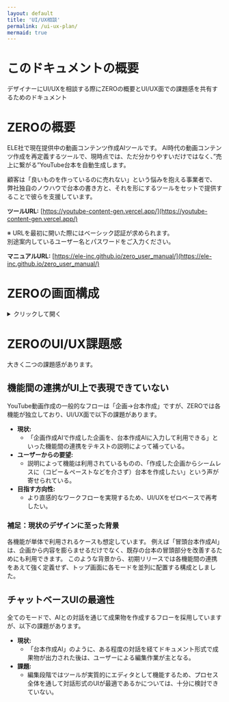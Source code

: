 ```yaml
---
layout: default
title: 'UI/UX相談'
permalink: /ui-ux-plan/
mermaid: true
---
```


# このドキュメントの概要

デザイナーにUI/UXを相談する際にZEROの概要とUI/UX面での課題感を共有するためのドキュメント

# ZEROの概要

ELE社で現在提供中の動画コンテンツ作成AIツールです。
AI時代の動画コンテンツ作成を再定義するツールで、現時点では、ただ分かりやすいだけではなく、”売上に繋がる”YouTube台本を自動生成します。

顧客は「良いものを作っているのに売れない」という悩みを抱える事業者で、
弊社独自のノウハウで台本の書き方と、それを形にするツールをセットで提供することで彼らを支援しています。

**ツールURL:** [https://youtube-content-gen.vercel.app/](https://youtube-content-gen.vercel.app/)

※ URLを最初に開いた際にはベーシック認証が求められます。  
別途案内しているユーザー名とパスワードをご入力ください。

**マニュアルURL:** [https://ele-inc.github.io/zero_user_manual/](https://ele-inc.github.io/zero_user_manual/)

# ZEROの画面構成

<details markdown="1">
<summary>クリックして開く</summary>

## トップ画面

ZEROは現状で①企画案作成AI、②冒頭台本作成AI、③台本全文作成AI、④ショート台本作成AI の4つのモードがあり、トップ画面から各モードを選択して、それぞれのモードの必要情報入力画面に遷移します。
必要情報入力後は前モード共通のチャット画面にリダイレクトします。
チャット画面でAIと対話しながら台本を作成していきます。

<img width="1441" height="836" alt="image" src="https://github.com/user-attachments/assets/881c8b7f-52c7-4ca2-8f2f-da4f671e0771" />

| 企画案作成AIへのスタート画面                                                                                                        | 冒頭台本作成AIへのスタート画面                                                                                                      |
| ----------------------------------------------------------------------------------------------------------------------------------- | ----------------------------------------------------------------------------------------------------------------------------------- |
| <img width="1441" height="817" alt="image" src="https://github.com/user-attachments/assets/ffb85a4b-f07e-4d5c-ad3d-267a5940f652" /> | <img width="1416" height="802" alt="image" src="https://github.com/user-attachments/assets/4796fd01-a790-4a3f-9cee-944610a15245" /> |
| **台本全文作成AIのスタート画面**                                                                                                    | **ショート台本作成AIへのスタート画面**                                                                                              |
| <img width="1425" height="830" alt="image" src="https://github.com/user-attachments/assets/d702e28d-bf73-445e-8146-189c77eb4493" /> | <img width="1423" height="829" alt="image" src="https://github.com/user-attachments/assets/4ecb5785-6867-4151-842f-1bb15867e9fc" /> |

## 発信者情報の設定画面（マイページ）

※ メールアドレスの箇所から遷移できます
<img width="1406" height="805" alt="image" src="https://github.com/user-attachments/assets/02121dc4-6914-40c2-a646-7ebc113d5a2f" />

## チャット形式の画面（全モード共通）

※ 画像は企画案作成AIの必要情報入力後にリダイレクトした後の画面
<img width="1382" height="806" alt="image" src="https://github.com/user-attachments/assets/fddf0af3-1552-418f-965a-2287b0fe9d2b" />

## ドキュメント機能の画面

Claudeのアーティファクト機能やChatGPTのキャンバス機能に近い機能で、台本をマークダウン形式で出力させ、編集と簡単なバージョン管理ができます。

| 編集機能                                                                                     | バージョン管理機能                                                                                     |
| -------------------------------------------------------------------------------------------- | ------------------------------------------------------------------------------------------------------ |
| ![編集機能](https://github.com/user-attachments/assets/18c583c9-06fa-4c2b-aa3c-718ed729f345) | ![バージョン管理機能](https://github.com/user-attachments/assets/d80bce08-8b1c-409b-91e5-33df6d816da2) |

</details>

# ZEROのUI/UX課題感

大きく二つの課題感があります。

## 機能間の連携がUI上で表現できていない

YouTube動画作成の一般的なフローは「企画→台本作成」ですが、ZEROでは各機能が独立しており、UI/UX面で以下の課題があります。

- **現状:**
  - 「企画作成AIで作成した企画を、台本作成AIに入力して利用できる」といった機能間の連携をテキストの説明によって補っている。
- **ユーザーからの要望:**
  - 説明によって機能は利用されているものの、「作成した企画からシームレスに（コピー＆ペーストなどを介さず）台本を作成したい」という声が寄せられている。
- **目指す方向性:**
  - より直感的なワークフローを実現するため、UI/UXをゼロベースで再考したい。

### 補足：現状のデザインに至った背景

各機能が単体で利用されるケースも想定しています。
例えば「冒頭台本作成AI」は、企画から内容を膨らませるだけでなく、既存の台本の冒頭部分を改善するためにも利用できます。
このような背景から、初期リリースでは各機能間の連携をあえて強く定義せず、トップ画面に各モードを並列に配置する構成としました。

## チャットベースUIの最適性

全てのモードで、AIとの対話を通じて成果物を作成するフローを採用していますが、以下の課題があります。

- **現状:**
  - 「台本作成AI」のように、ある程度の対話を経てドキュメント形式で成果物が出力された後は、ユーザーによる編集作業が主となる。
- **課題:**
  - 編集段階ではツールが実質的にエディタとして機能するため、プロセス全体を通して対話形式のUIが最適であるかについては、十分に検討できていない。
